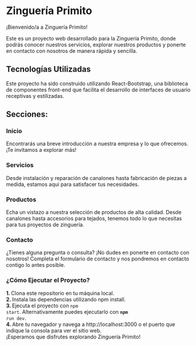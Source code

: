 # Zinguería Primito
¡Bienvenido/a a Zinguería Primito!

Este es un proyecto web desarrollado para la Zinguería Primito, donde podrás conocer nuestros servicios, explorar nuestros productos y ponerte en contacto con nosotros de manera rápida y sencilla.

## Tecnologías Utilizadas
Este proyecto ha sido construido utilizando React-Bootstrap, una biblioteca de componentes front-end que facilita el desarrollo de interfaces de usuario receptivas y estilizadas.

## Secciones:

### Inicio
Encontrarás una breve introducción a nuestra empresa y lo que ofrecemos. ¡Te invitamos a explorar más!

### Servicios
Desde instalación y reparación de canalones hasta fabricación de piezas a medida, estamos aquí para satisfacer tus necesidades.

### Productos
Echa un vistazo a nuestra selección de productos de alta calidad. Desde canalones hasta accesorios para tejados, tenemos todo lo que necesitas para tus proyectos de zinguería.

### Contacto
¿Tienes alguna pregunta o consulta? ¡No dudes en ponerte en contacto con nosotros! Completa el formulario de contacto y nos pondremos en contacto contigo lo antes posible.

### ¿Cómo Ejecutar el Proyecto?
<strong>1. </strong>Clona este repositorio en tu máquina local.<br/>
<strong>2. </strong>Instala las dependencias utilizando npm install.<br/>
<strong>3. </strong>Ejecuta el proyecto con <code>npm start</code>. Alternativamente puedes ejecutarlo con <code><strong>npm </strong>run dev</code>.<br/>
<strong>4. </strong>Abre tu navegador y navega a http://localhost:3000 o el puerto que indique la consola para ver el sitio web.<br/>
¡Esperamos que disfrutes explorando Zinguería Primito!
